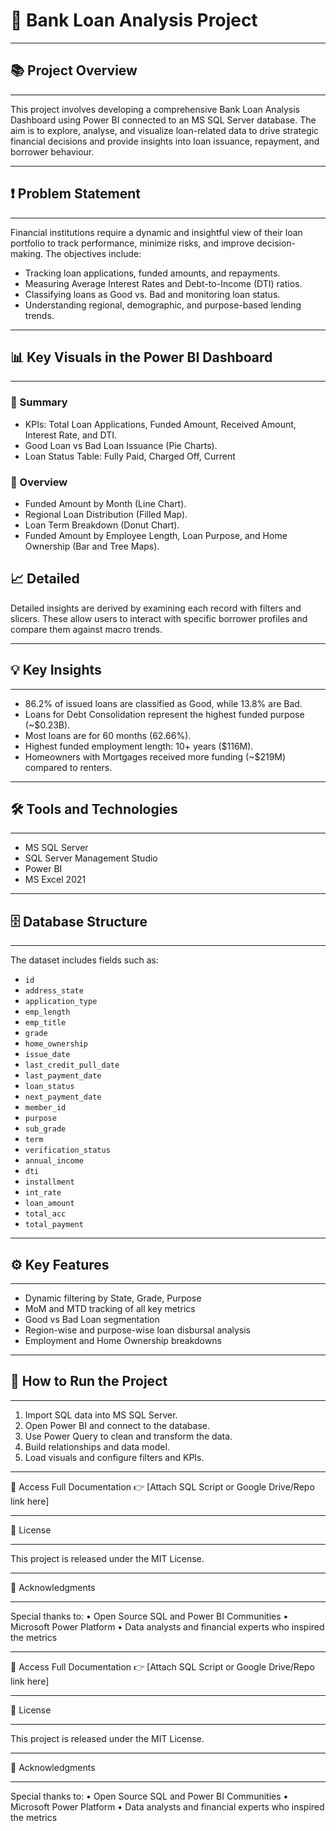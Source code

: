 
# 🏦 Bank Loan Analysis Project

________________________________________
## 📚 Project Overview
________________________________________
This project involves developing a comprehensive Bank Loan Analysis Dashboard using Power BI connected to an MS SQL Server database. The aim is to explore, analyse, and visualize loan-related data to drive strategic financial decisions and provide insights into loan issuance, repayment, and borrower behaviour.

________________________________________
## ❗ Problem Statement
________________________________________
Financial institutions require a dynamic and insightful view of their loan portfolio to track performance, minimize risks, and improve decision-making. The objectives include:
-	Tracking loan applications, funded amounts, and repayments.
-	Measuring Average Interest Rates and Debt-to-Income (DTI) ratios.
-	Classifying loans as Good vs. Bad and monitoring loan status.
-	Understanding regional, demographic, and purpose-based lending trends.

________________________________________
## 📊 Key Visuals in the Power BI Dashboard
________________________________________
### 💼 Summary
- KPIs: Total Loan Applications, Funded Amount, Received Amount, Interest Rate, and DTI.
-	Good Loan vs Bad Loan Issuance (Pie Charts).
-	Loan Status Table: Fully Paid, Charged Off, Current

### 🔎 Overview
- Funded Amount by Month (Line Chart).
-	Regional Loan Distribution (Filled Map).
-	Loan Term Breakdown (Donut Chart).
-	Funded Amount by Employee Length, Loan Purpose, and Home Ownership (Bar and Tree Maps).

## 📈 Detailed
Detailed insights are derived by examining each record with filters and slicers. These allow users to interact with specific borrower profiles and compare them against macro trends.

________________________________________
## 💡 Key Insights
________________________________________
-	86.2% of issued loans are classified as Good, while 13.8% are Bad.
-	Loans for Debt Consolidation represent the highest funded purpose (~$0.23B).
-	Most loans are for 60 months (62.66%).
-	Highest funded employment length: 10+ years ($116M).
-	Homeowners with Mortgages received more funding (~$219M) compared to renters.

________________________________________
## 🛠️ Tools and Technologies
________________________________________
-	MS SQL Server
-	SQL Server Management Studio
-	Power BI 
-	MS Excel 2021
  
________________________________________
## 🗄️ Database Structure
________________________________________
The dataset includes fields such as:
- `id`
- `address_state`
- `application_type`
- `emp_length`
- `emp_title`
- `grade`
- `home_ownership`
- `issue_date`
- `last_credit_pull_date`
- `last_payment_date`
- `loan_status`
- `next_payment_date`
- `member_id`
- `purpose`
- `sub_grade`
- `term`
- `verification_status`
- `annual_income`
- `dti`
- `installment`
- `int_rate`
- `loan_amount`
- `total_acc`
- `total_payment`

________________________________________
## ⚙️ Key Features
________________________________________
-	Dynamic filtering by State, Grade, Purpose
-	MoM and MTD tracking of all key metrics
-	Good vs Bad Loan segmentation
-	Region-wise and purpose-wise loan disbursal analysis
-	Employment and Home Ownership breakdowns

________________________________________
## 🚀 How to Run the Project
________________________________________
1.	Import SQL data into MS SQL Server.
2.	Open Power BI and connect to the database.
3.	Use Power Query to clean and transform the data.
4.	Build relationships and data model.
5.	Load visuals and configure filters and KPIs.
   
________________________________________
📄 Access Full Documentation
👉 [Attach SQL Script or Google Drive/Repo link here]
________________________________________
📜 License
________________________________________
This project is released under the MIT License.
________________________________________
🙌 Acknowledgments
________________________________________
Special thanks to:
•	Open Source SQL and Power BI Communities
•	Microsoft Power Platform
•	Data analysts and financial experts who inspired the metrics





________________________________________
📄 Access Full Documentation
👉 [Attach SQL Script or Google Drive/Repo link here]
________________________________________
📜 License
________________________________________
This project is released under the MIT License.
________________________________________
🙌 Acknowledgments
________________________________________
Special thanks to:
•	Open Source SQL and Power BI Communities
•	Microsoft Power Platform
•	Data analysts and financial experts who inspired the metrics

